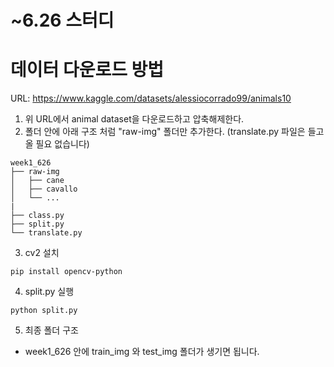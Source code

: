 # ~6.26 스터디

# 데이터 다운로드 방법
URL:
https://www.kaggle.com/datasets/alessiocorrado99/animals10

1. 위 URL에서 animal dataset을 다운로드하고 압축해제한다.
2. 폴더 안에 아래 구조 처럼 "raw-img" 폴더만 추가한다. (translate.py 파일은 들고 올 필요 없습니다)

```
week1_626
├── raw-img
│   ├── cane
│   ├── cavallo
│   └── ...
|
├── class.py
├── split.py
└── translate.py
``` 
3. cv2 설치

``` 
pip install opencv-python
``` 
4. split.py 실행

``` 
python split.py
``` 

5. 최종 폴더 구조

- week1_626 안에 train_img 와 test_img 폴더가 생기면 됩니다.

